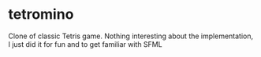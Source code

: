 # tetromino
Clone of classic Tetris game. Nothing interesting about the implementation, I just did it for fun and to get familiar with SFML
